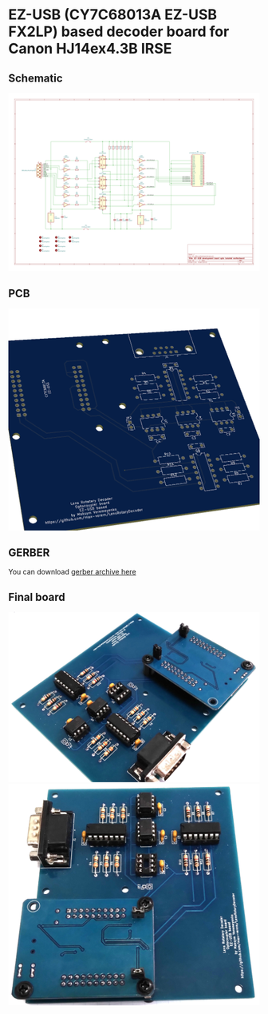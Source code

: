 # EZ-USB (CY7C68013A EZ-USB FX2LP) based decoder board for Canon HJ14ex4.3B IRSE 

## Schematic
![schematic](images/EZ-USB_motherboard.svg)

## PCB
![pcb](images/pcb.png)

## GERBER
You can download [gerber archive here](gerber/)

## Final board
![view 1](images/img1.jpg)
![view 2](images/img2.jpg)
